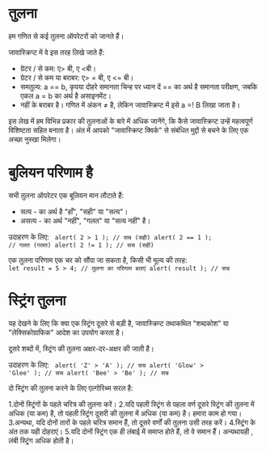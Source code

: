 # तुलना

हम गणित से कई तुलना ऑपरेटरों को जानते हैं।

जावास्क्रिप्ट में वे इस तरह लिखे जाते हैं:

- ग्रेटर / से कम: ए> बी, ए <बी।
- ग्रेटर / से कम या बराबर: ए> = बी, ए <= बी।
- समतुल्य: a == b, कृपया दोहरे समानता चिन्ह पर ध्यान दें == का अर्थ है समानता परीक्षण, जबकि एकल a = b का अर्थ है असाइनमेंट।
- नहीं के बराबर है। गणित में अंकन ≠ है, लेकिन जावास्क्रिप्ट में इसे a =! B लिखा जाता है।

इस लेख में हम विभिन्न प्रकार की तुलनाओं के बारे में अधिक जानेंगे, कि कैसे जावास्क्रिप्ट उन्हें महत्वपूर्ण विशिष्टता सहित बनाता है।
अंत में आपको "जावास्क्रिप्ट क्विर्क" से संबंधित मुद्दों से बचने के लिए एक अच्छा नुस्खा मिलेगा।

# बुलियन परिणाम है
सभी तुलना ऑपरेटर एक बूलियन मान लौटाते हैं:

- सत्य - का अर्थ है "हाँ", "सही" या "सत्य"।
- असत्य - का अर्थ "नहीं", "गलत" या "सत्य नहीं" है।

उदाहरण के लिए:
<code>
alert( 2 > 1 ); // सच (सही)
alert( 2 == 1 ); // गलत (गलत)
alert( 2 != 1 ); // सच (सही)
</code>

एक तुलना परिणाम एक चर को सौंपा जा सकता है, किसी भी मूल्य की तरह:
<code>
let result = 5 > 4; // तुलना का परिणाम बताएं
alert( result ); // सच
</code>

# स्ट्रिंग तुलना
यह देखने के लिए कि क्या एक स्ट्रिंग दूसरे से बड़ी है, जावास्क्रिप्ट तथाकथित "शब्दकोश" या "लेक्सिकोग्राफिक" आदेश का उपयोग करता है।

दूसरे शब्दों में, स्ट्रिंग की तुलना अक्षर-दर-अक्षर की जाती है।

उदाहरण के लिए:
<code>
alert( 'Z' > 'A' ); // सच
alert( 'Glow' > 'Glee' ); // सच
alert( 'Bee' > 'Be' ); // सच
</code>

दो स्ट्रिंग की तुलना करने के लिए एल्गोरिथ्म सरल है:

1.दोनों स्ट्रिंगों के पहले चरित्र की तुलना करें।
2.यदि पहली स्ट्रिंग से पहला वर्ण दूसरे स्ट्रिंग की तुलना में अधिक (या कम) है, तो पहली स्ट्रिंग दूसरी की तुलना में अधिक (या कम) है। हमारा काम हो गया।
3.अन्यथा, यदि दोनों तारों के पहले चरित्र समान हैं, तो दूसरे वर्णों की तुलना उसी तरह करें।
4.स्ट्रिंग के अंत तक यही दोहराएं।
5.यदि दोनों स्ट्रिंग एक ही लंबाई में समाप्त होते हैं, तो वे समान हैं। अन्यथायही , लंबी स्ट्रिंग अधिक होती है।
